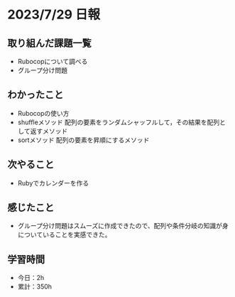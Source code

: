 # 2023/7/29 日報
## 取り組んだ課題一覧
- Rubocopについて調べる
- グループ分け問題

## わかったこと
- Rubocopの使い方
- shuffleメソッド
  配列の要素をランダムシャッフルして，その結果を配列として返すメソッド
- sortメソッド
  配列の要素を昇順にするメソッド

## 次やること
- Rubyでカレンダーを作る

## 感じたこと
- グループ分け問題はスムーズに作成できたので、配列や条件分岐の知識が身についていることを実感できた。
  
## 学習時間
- 今日：2h
- 累計：350h
